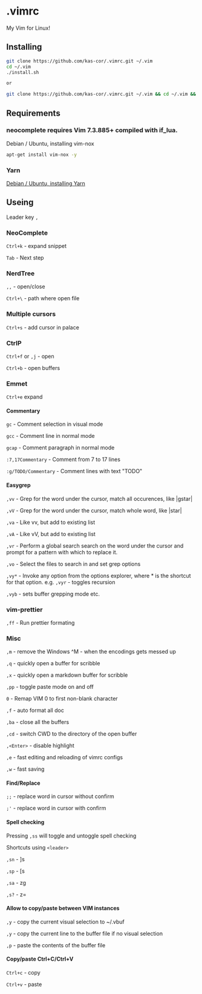 # .vimrc
My Vim for Linux!

## Installing

```bash
git clone https://github.com/kas-cor/.vimrc.git ~/.vim
cd ~/.vim
./install.sh

or

git clone https://github.com/kas-cor/.vimrc.git ~/.vim && cd ~/.vim && ./install.sh
```

## Requirements

### neocomplete requires Vim 7.3.885+ compiled with if_lua.

Debian / Ubuntu, installing vim-nox
```bash
apt-get install vim-nox -y
```

### Yarn

[Debian / Ubuntu, installing Yarn](https://classic.yarnpkg.com/en/docs/install/#debian-stable)

## Useing

Leader key `,`

### NeoComplete

`Ctrl+k` - expand snippet

`Tab` - Next step

### NerdTree

`,,` - open/close

`Ctrl+\` - path where open file

### Multiple cursors

`Ctrl+s` - add cursor in palace

### CtrlP

`Ctrl+f` or `,j` - open

`Ctrl+b` - open buffers

### Emmet

`Ctrl+e` expand

#### Commentary

`gc` - Comment selection in visual mode

`gcc` - Comment line in normal mode

`gcap` - Comment paragraph in normal mode

`:7,17Commentary` - Comment from 7 to 17 lines

`:g/TODO/Commentary` - Comment lines with text "TODO"

#### Easygrep

`,vv` - Grep for the word under the cursor, match all occurences, like |gstar|

`,vV` - Grep for the word under the cursor, match whole word, like |star|

`,va` - Like vv, but add to existing list

`,vA` - Like vV, but add to existing list

`,vr` - Perform a global search search on the word under the cursor and prompt for a pattern with which to replace it.

`,vo` - Select the files to search in and set grep options

`,vy*` - Invoke any option from the options explorer, where * is the shortcut for that option.
e.g. `,vyr` - toggles recursion

`,vyb` - sets buffer grepping mode etc.

### vim-prettier

`,ff` - Run prettier formating

### Misc

`,m` - remove the Windows ^M - when the encodings gets messed up

`,q` - quickly open a buffer for scribble

`,x` - quickly open a markdown buffer for scribble

`,pp` - toggle paste mode on and off

`0` - Remap VIM 0 to first non-blank character

`,f` - auto format all doc

`,ba` - close all the buffers

`,cd` - switch CWD to the directory of the open buffer

`,<Enter>` - disable highlight

`,e` - fast editing and reloading of vimrc configs

`,w` - fast saving

#### Find/Replace

`;;` - replace word in cursor without confirm

`;'` - replace word in cursor with confirm

#### Spell checking

Pressing `,ss` will toggle and untoggle spell checking

Shortcuts using `<leader>`

`,sn` - ]s

`,sp` - [s

`,sa` - zg

`,s?` - z=

#### Allow to copy/paste between VIM instances

`,y` - copy the current visual selection to ~/.vbuf

`,y` - copy the current line to the buffer file if no visual selection

`,p` - paste the contents of the buffer file

#### Copy/paste Ctrl+C/Ctrl+V

`Ctrl+c` - copy

`Ctrl+v` - paste
